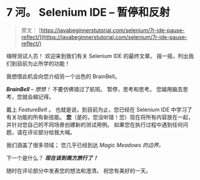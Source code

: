 # 7 河。 Selenium IDE – 暂停和反射

> 原文： [https://javabeginnerstutorial.com/selenium/7r-ide-pause-reflect/](https://javabeginnerstutorial.com/selenium/7r-ide-pause-reflect/)

嗨呀测试人员！ 欢迎来到我们有关 Selenium IDE 的最终文章。 摇一摇，列出我们到目前为止所学的功能！

我想借此机会向您介绍另一个出色的 BrainBell。

***BrainBell*** – *想想！* 不要仿佛错过了航班。 暂停，思考和思考。 您越用脑去思考，您就会越记得。

戴上 *FeatureBelt* 。 也就是说，到目前为止，您已经在 Selenium IDE 中学习了有关功能的所有新技能。 **您**（是的，您没听错！您）现在将所有内容放在一起，并针对您自己的不同场景创建新的测试用例。 如果您在执行过程中遇到任何问题，请在评论部分给我大喊。

我们涵盖了很多领域； 您几乎已经到达 *Magic Meadows 的边界。*

下一个是什么？ ***现在该到南方旅行了！***

随时在评论部分中发表您的想法和澄清。 祝您有美好的一天。

